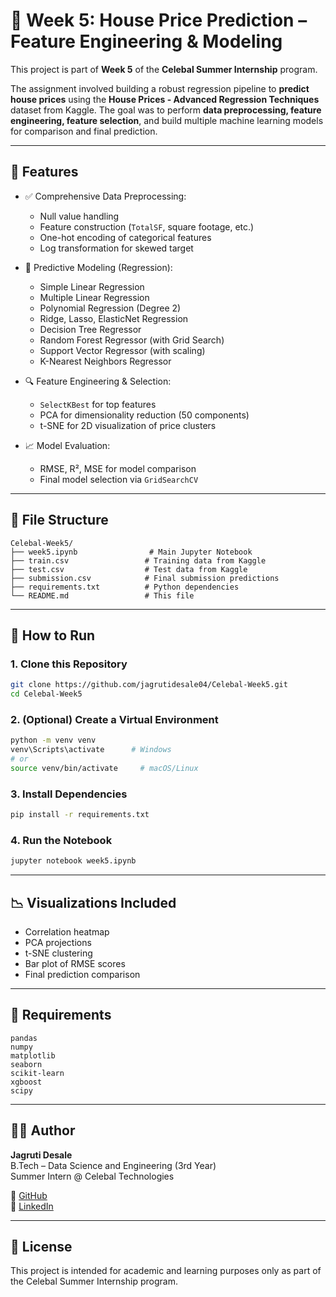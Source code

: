 
# 🏡 Week 5: House Price Prediction – Feature Engineering & Modeling

This project is part of **Week 5** of the **Celebal Summer Internship** program.

The assignment involved building a robust regression pipeline to **predict house prices** using the **House Prices - Advanced Regression Techniques** dataset from Kaggle. The goal was to perform **data preprocessing, feature engineering, feature selection**, and build multiple machine learning models for comparison and final prediction.

---

## 📌 Features

- ✅ Comprehensive Data Preprocessing:
  - Null value handling
  - Feature construction (`TotalSF`, square footage, etc.)
  - One-hot encoding of categorical features
  - Log transformation for skewed target

- 🧠 Predictive Modeling (Regression):
  - Simple Linear Regression
  - Multiple Linear Regression
  - Polynomial Regression (Degree 2)
  - Ridge, Lasso, ElasticNet Regression
  - Decision Tree Regressor
  - Random Forest Regressor (with Grid Search)
  - Support Vector Regressor (with scaling)
  - K-Nearest Neighbors Regressor

- 🔍 Feature Engineering & Selection:
  - `SelectKBest` for top features
  - PCA for dimensionality reduction (50 components)
  - t-SNE for 2D visualization of price clusters

- 📈 Model Evaluation:
  - RMSE, R², MSE for model comparison
  - Final model selection via `GridSearchCV`

---

## 📂 File Structure

```
Celebal-Week5/
├── week5.ipynb                # Main Jupyter Notebook
├── train.csv                 # Training data from Kaggle
├── test.csv                  # Test data from Kaggle
├── submission.csv            # Final submission predictions
├── requirements.txt          # Python dependencies
└── README.md                 # This file
```

---

## 🚀 How to Run

### 1. Clone this Repository

```bash
git clone https://github.com/jagrutidesale04/Celebal-Week5.git
cd Celebal-Week5
```

### 2. (Optional) Create a Virtual Environment

```bash
python -m venv venv
venv\Scripts\activate      # Windows
# or
source venv/bin/activate     # macOS/Linux
```

### 3. Install Dependencies

```bash
pip install -r requirements.txt
```

### 4. Run the Notebook

```bash
jupyter notebook week5.ipynb
```

---

## 📉 Visualizations Included

- Correlation heatmap
- PCA projections
- t-SNE clustering
- Bar plot of RMSE scores
- Final prediction comparison

---

## 📎 Requirements

```
pandas
numpy
matplotlib
seaborn
scikit-learn
xgboost
scipy
```

---

## 👩‍💻 Author

**Jagruti Desale**  
B.Tech – Data Science and Engineering (3rd Year)  
Summer Intern @ Celebal Technologies

🔗 [GitHub](https://github.com/jagrutidesale04)  
💼 [LinkedIn](https://www.linkedin.com/in/jagruti-desale-jd04)

---

## 📜 License

This project is intended for academic and learning purposes only as part of the Celebal Summer Internship program.
